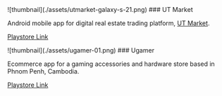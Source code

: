 <article>
![thumbnail](./assets/utmarket-galaxy-s-21.png)
### UT Market

Android mobile app for digital real estate trading platform, [UT Market](https://utmarket.io).

[Playstore Link](https://play.google.com/store/apps/details?id=com.zillennium.utswap)
</article>
<article>
![thumbnail](./assets/ugamer-01.png)
### Ugamer

Ecommerce app for a gaming accessories and hardware store based in Phnom Penh, Cambodia.


[Playstore Link](https://play.google.com/store/apps/details?id=com.icekh.ugamer)
</article>